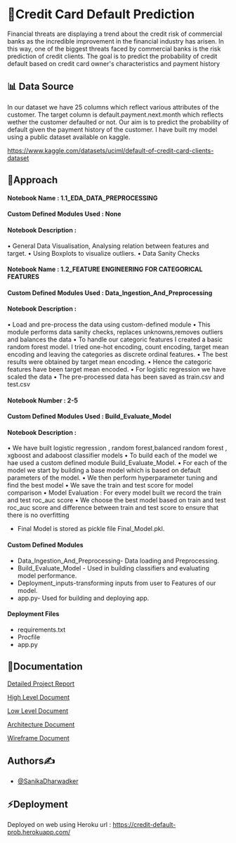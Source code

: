 
# 💸Credit Card Default Prediction

Financial threats are displaying a trend about the credit risk of commercial banks as the incredible improvement in the financial industry has arisen. In this way, one of the biggest threats faced by commercial banks is the risk prediction of credit clients. The goal is to predict the probability of credit default based on credit card owner's characteristics and payment history





## 📊 Data Source
In our dataset we have 25 columns which reflect various attributes
of the customer. The target column is default.payment.next.month which reflects wether the customer defaulted or not.
Our aim is to predict the probability of default given the payment history of the customer.
I have built my model using a public dataset available on kaggle.

https://www.kaggle.com/datasets/uciml/default-of-credit-card-clients-dataset

## 🎯Approach

#### Notebook Name : 1.1_EDA_DATA_PREPROCESSING
#### Custom Defined Modules Used : None
#### Notebook Description :
•	General Data Visualisation, Analysing relation between features and target.
•	Using Boxplots to visualize outliers.
•	Data Sanity Checks

#### Notebook Name : 1.2_FEATURE ENGINEERING FOR CATEGORICAL FEATURES

#### Custom Defined Modules Used : Data_Ingestion_And_Preprocessing

#### Notebook Description :

•	Load and pre-process the data using custom-defined module
•	This module performs data sanity checks, replaces unknowns,removes outliers and balances the data 
•	To handle our categoric features I created a basic random forest model. I tried one-hot encoding, count encoding, target mean encoding and leaving the categories as discrete ordinal features.
•	The best results were obtained by target mean encoding. 
•	Hence the categoric features have been target mean encoded.
•	For logistic regression we have scaled the data 
•	The pre-processed data has been saved as train.csv and test.csv



#### Notebook Number : 2-5

#### Custom Defined Modules Used : Build_Evaluate_Model

#### Notebook Description :

•	We have built logistic regression , random forest,balanced random forest , xgboost and adaboost classifier models
•	To build each of the model we hae used a custom defined module Build_Evaluate_Model.
•	For each of the model we start by building a base model which is based on default parameters of the model.
•	We then perform hyperparameter tuning and find the best model
•	We save the train and test score for model comparison
•	Model Evaluation : For  every model built we record the train and test roc_auc score 
•	We choose the best model based on train and test roc_auc score and difference between train and test score to ensure that there is no overfitting

-  Final Model is stored as pickle file Final_Model.pkl.

#### Custom Defined Modules
-  Data_Ingestion_And_Preprocessing- Data loading and  Preprocessing.
-  Build_Evaluate_Model - Used in building classifiers and evaluating model performance.
-  Deployment_inputs-transforming inputs from user to Features of our model.
-  app.py- Used for building and deploying app.

#### Deployment Files
- requirements.txt
- Procfile
- app.py



## 📑Documentation

[Detailed Project Report](https://drive.google.com/file/d/1ES1e_xIR6_FZlwKQFvwolJd3q_sSeg2N/view?usp=sharing)

[High Level Document](https://drive.google.com/file/d/1GPRctHMLq5M8NuFdvQlZuj91rrLll1S5/view?usp=sharing)

[Low Level Document](https://drive.google.com/file/d/1toeX4D0hNN8ZI4U9rhYYxg5w-eMPhRqI/view?usp=sharing)

[Architecture Document](https://drive.google.com/file/d/1JD6gw0zaJ_wDWYLTSEKYnh2cx-cLcA4W/view?usp=sharing)

[Wireframe Document](https://drive.google.com/file/d/1azCG5lWHHSmTjmbYQY3Q_9hT8VEJMH7o/view?usp=sharing)


## Authors✍

- [@SanikaDharwadker](https://www.github.com/SanikaDharwadker)


## ⚡Deployment


Deployed on web using Heroku url : https://credit-default-prob.herokuapp.com/
